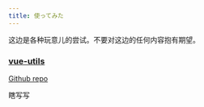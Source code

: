 ```yaml
---
title: 使ってみた
---
```


这边是各种玩意儿的尝试。不要对这边的任何内容抱有期望。

### [vue-utils](http://vue.inqb.ga/)

[Github repo](https://github.com/no1xsyzy/vue-utils)

瞎写写